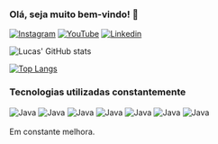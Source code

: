 ### Olá, seja muito bem-vindo! 🤝

[![Instagram](https://img.shields.io/badge/Instagram-E4405F?style=for-the-badge&logo=instagram&logoColor=white)](https://www.instagram.com/l_ucas.gabriel/)
[![YouTube](https://img.shields.io/badge/YouTube-FF0000?style=for-the-badge&logo=youtube&logoColor=white)](https://www.youtube.com/channel/UClpwZqUy63ZvtdONqKQ6IMw)
[![Linkedin](https://img.shields.io/badge/LinkedIn-0077B5?style=for-the-badge&logo=linkedin&logoColor=white)](https://www.linkedin.com/in/lucas-gabriel-fontes-da-silva-02b12930a?lipi=urn%3Ali%3Apage%3Ad_flagship3_profile_view_base_contact_details%3BzSN1YZtVSs2o5Wy%2FMk1FbQ%3D%3D)

![Lucas' GitHub stats](https://github-readme-stats.vercel.app/api?username=LucasGabrielFontes&show_icons=true&theme=dark)

[![Top Langs](https://github-readme-stats.vercel.app/api/top-langs/?username=LucasGabrielFontes)](https://github.com/LucasGabrielFontes/github-readme-stats)

### Tecnologias utilizadas constantemente

<div style="display: inline_block">
  <img align="center" alt="Java" src="https://img.shields.io/badge/Java-ED8B00?style=for-the-badge&logo=openjdk&logoColor=white" />
  <img align="center" alt="Java" src="https://img.shields.io/badge/C-00599C?style=for-the-badge&logo=c&logoColor=white"/>
  <img align="center" alt="Java" src="https://img.shields.io/badge/GitHub-100000?style=for-the-badge&logo=github&logoColor=whit"/>
  <img align="center" alt="Java" src="https://img.shields.io/badge/GIT-E44C30?style=for-the-badge&logo=git&logoColor=white"/>
  <img align="center" alt="Java" src="https://img.shields.io/badge/JavaScript-F7DF1E?style=for-the-badge&logo=javascript&logoColor=black"/>
  <img align="center" alt="Java" src="https://img.shields.io/badge/HTML5-E34F26?style=for-the-badge&logo=html5&logoColor=white"/>
  <img align="center" alt="Java" src="https://img.shields.io/badge/CSS3-1572B6?style=for-the-badge&logo=css3&logoColor=white"/>
</div>
<br/>
Em constante melhora.

